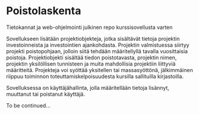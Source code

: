 # Poistolaskenta
Tietokannat ja web-ohjelmointi julkinen repo kurssisovellusta varten

Sovellukseen lisätään projektiobjekteja, jotka sisältävät tietoja projektin investoinneista ja investointien ajankohdasta. Projektin valmistuessa siirtyy projekti poistopohjaan, jolloin siitä tehdään määritellyllä tavalla vuosittaisia poistoja. Projektiobjekti sisältää tiedon poistotavasta, projektin nimen, projektin yksilöllisen tunnisteen ja muita mahdollisia projektiin liittyviä määritteitä. Projekteja voi syöttää yksitellen tai massasyöttönä, jälkimmäinen riippuu toiminnon toteuttamiskelpoisuudesta kursilla sallituilla kirjastoilla.

Sovelluksessa on käyttäjähallinta, jolla määritellään tietoja lisännyt, muuttanut tai poistanut käyttäjä.

To be continued...
